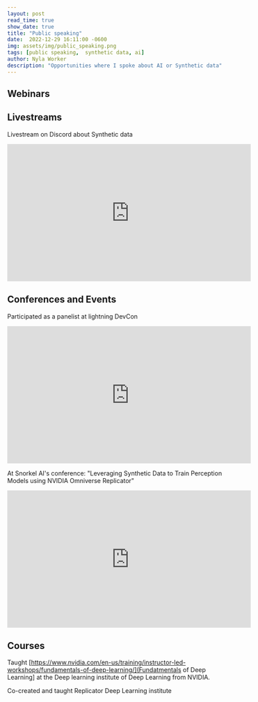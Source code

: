```yaml
---
layout: post
read_time: true
show_date: true
title: "Public speaking"
date:  2022-12-29 16:11:00 -0600
img: assets/img/public_speaking.png
tags: [public speaking,  synthetic data, ai]
author: Nyla Worker
description: "Opportunities where I spoke about AI or Synthetic data"
---
```

## Webinars 



## Livestreams 

Livestream on Discord about Synthetic data 

<iframe width="560" height="315" src="https://www.youtube.com/watch?v=AGtIV5xgpYc" title="YouTube video player" frameborder="0" allow="accelerometer; autoplay; clipboard-write; encrypted-media; gyroscope; picture-in-picture" allowfullscreen></iframe>


## Conferences and Events


Participated as a panelist at lightning DevCon

<iframe width="560" height="315" src="https://www.youtube.com/watch?v=tgS4sJ38myg&list=PLaMu-SDt_RB47KO4odNNqFFJBDjSdywJG&index=7" title="YouTube video player" frameborder="0" allow="accelerometer; autoplay; clipboard-write; encrypted-media; gyroscope; picture-in-picture" allowfullscreen></iframe>



At Snorkel AI's conference: "Leveraging Synthetic Data to Train Perception Models using NVIDIA Omniverse Replicator" 

<iframe width="560" height="315" src="https://www.youtube.com/watch?v=pR-vuZr7SiY" title="YouTube video player" frameborder="0" allow="accelerometer; autoplay; clipboard-write; encrypted-media; gyroscope; picture-in-picture" allowfullscreen></iframe>



## Courses 

Taught [https://www.nvidia.com/en-us/training/instructor-led-workshops/fundamentals-of-deep-learning/](Fundatmentals of Deep Learning] at the Deep learning institute of Deep Learning from NVIDIA.

Co-created and taught Replicator Deep Learning institute